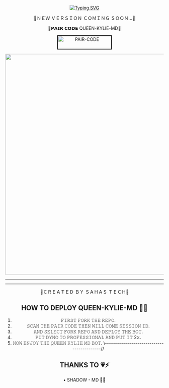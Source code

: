 
<div align="center">

     
 [![Typing SVG](https://readme-typing-svg.herokuapp.com?font=Rockstar-ExtraBold&color=F01&lines=QUEEN+KYLIE+MD+WATSAPP+BOT)](https://git.io/typing-svg)

📍ＮＥＷ ＶＥＲＳＩＯＮ ＣＯＭＩＮＧ ＳＯＯＮ...📍

📍𝗣𝗔𝗜𝗥 𝗖𝗢𝗗𝗘 QUEEN-KYLIE-MD📍

<a href="https://pair-web-public.koyeb.app/"><img src="https://i.ibb.co/5BGSVZw/pair-code-btn-zusyco.png" alt="PAIR-CODE" border="2" width="170" height="41" ></a>


  <p align="center">
<a href="https://github.com/QUEEN-KYLIE-MD-01/QUEEN-KYLIE-MD/new/main">
    <img src="https://telegra.ph/file/9b44e3266c065df601430.jpg"  width="700px">
</a>
<hr>

<hr>

👾ＣＲＥＡＴＥＤ ＢＹ ＳＡＨＡＳ ＴＥＣＨ👾

## HOW TO DEPLOY QUEEN-KYLIE-MD 👨‍💻

1) 𝙵𝙸𝚁𝚂𝚃 𝙵𝙾𝚁𝙺 𝚃𝙷𝙴 𝚁𝙴𝙿𝙾.
2) 𝚂𝙲𝙰𝙽 𝚃𝙷𝙴 𝙿𝙰𝙸𝚁 𝙲𝙾𝙳𝙴 𝚃𝙷𝙴𝙽 𝚆𝙸𝙻𝙻 𝙲𝙾𝙼𝙴 𝚂𝙴𝚂𝚂𝙸𝙾𝙽 𝙸𝙳.
4) 𝙰𝙽𝙳 𝚂𝙴𝙻𝙴𝙲𝚃 𝙵𝙾𝚁𝙺 𝚁𝙴𝙿𝙾 𝙰𝙽𝙳 𝙳𝙴𝙿𝙻𝙾𝚈 𝚃𝙷𝙴 𝙱𝙾𝚃.
5) 𝙿𝚄𝚃 𝙳𝚈𝙽𝙾 𝚃𝙾 𝙿𝚁𝙾𝙵𝙴𝚂𝚂𝙸𝙾𝙽𝙰𝙻 𝙰𝙽𝙳 𝙿𝚄𝚃 𝙸𝚃 2𝚡.
6) 𝙽𝙾𝚆 𝙴𝙽𝙹𝙾𝚈 𝚃𝙷𝙴 𝚀𝚄𝙴𝙴𝙽 𝙺𝚈𝙻𝙸𝙴 𝙼𝙳 𝙱𝙾𝚃.
\\-------------------------------------------//
## THANKS TO 💗⚡

• SHADOW - MD 📍💯
